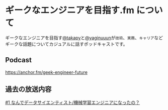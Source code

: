 # ギークなエンジニアを目指す.fm について

ギークなエンジニアを目指す[@takapy](https://twitter.com/takapy0210)と[@yaginuuun](https://twitter.com/yaginuuun)が`技術`、`実務`、`キャリア`などギークな話題についてカジュアルに話すポッドキャストです。

## Podcast

https://anchor.fm/geek-engineer-future

## 過去の放送内容

[#1 なんでデータサイエンティスト/機械学習エンジニアになったの？](hoge)
